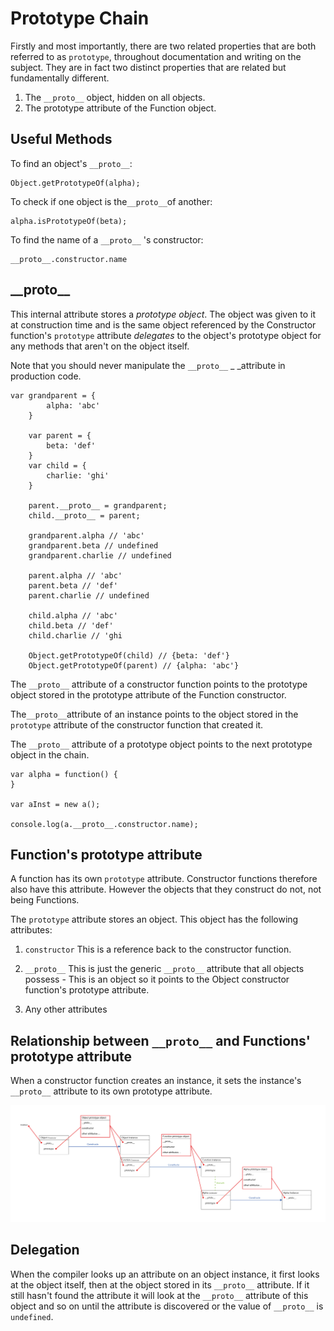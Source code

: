 # Prototype Chain

Firstly and most importantly, there are two related properties that are both referred to as `prototype`,  throughout documentation and writing on the subject. They are in fact two distinct properties that are related but fundamentally different.

1. The `__proto__` object, hidden on all objects.
2. The prototype attribute of the Function object.

## Useful Methods

To find an object's `__proto__`:

```
Object.getPrototypeOf(alpha);
```

To check if one object is the`__proto__`of another:

```
alpha.isPrototypeOf(beta);
```

To find the name of a `__proto__` 's constructor:

```
__proto__.constructor.name
```

## \_\_proto\_\_

This internal attribute stores a _prototype object_. The object was given to it at construction time and is the same object referenced by the Constructor function's `prototype` attribute _delegates_ to the object's prototype object for any methods that aren't on the object itself.

Note that you should never manipulate the `__proto__` \_ \_attribute in production code.

```
var grandparent = {
        alpha: 'abc'
    }

    var parent = {
        beta: 'def'
    }
    var child = {
        charlie: 'ghi'
    }

    parent.__proto__ = grandparent;
    child.__proto__ = parent;

    grandparent.alpha // 'abc'
    grandparent.beta // undefined
    grandparent.charlie // undefined

    parent.alpha // 'abc'
    parent.beta // 'def'
    parent.charlie // undefined

    child.alpha // 'abc'
    child.beta // 'def'
    child.charlie // 'ghi

    Object.getPrototypeOf(child) // {beta: 'def'}
    Object.getPrototypeOf(parent) // {alpha: 'abc'}
```

The `__proto__` attribute of a constructor function points to the prototype object stored in the prototype attribute of the Function constructor.

The`__proto__`attribute of an instance points to the object stored in the `prototype` attribute of the constructor function that created it.

The `__proto__` attribute of a prototype object points to the next prototype object in the chain.

```
var alpha = function() {
}

var aInst = new a();

console.log(a.__proto__.constructor.name);
```

## Function's prototype attribute

A function has its own `prototype` attribute. Constructor functions therefore also have this attribute. However the objects that they construct do not, not being Functions.

The `prototype` attribute stores an object. This object has the following attributes:

1. `constructor` This is a reference back to the constructor function.
2. `__proto__` This is just the generic  `__proto__` attribute that all objects possess - This is an object so it points to the Object constructor function's prototype attribute.

3. Any other attributes

## Relationship between `__proto__` and Functions' prototype attribute

When a constructor function creates an instance, it sets the instance's `__proto__` attribute to its own prototype attribute.

![](/assets/prototype-chain-01.jpg)

## Delegation

When the compiler looks up an attribute on an object instance, it first looks at the object itself, then at the object stored in its `__proto__` attribute. If it still hasn't found the attribute it will look at the `__proto__` attribute of this object and so on until the attribute is discovered or the value of `__proto__` is `undefined`.

